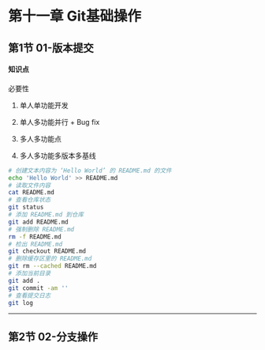 # 第十一章 Git基础操作

## 第1节 01-版本提交

#### 知识点

必要性

1. 单人单功能开发

2. 单人多功能并行 + Bug fix

3. 多人多功能点

4. 多人多功能多版本多基线

   

```bash
# 创建文本内容为 ‘Hello World’ 的 README.md 的文件
echo 'Hello World' >> README.md 
# 读取文件内容
cat README.md
# 查看仓库状态 
git status
# 添加 README.md 到仓库
git add README.md
# 强制删除 README.md
rm -f README.md
# 检出 README.md
git checkout README.md
# 删除缓存区里的 README.md
git rm --cached README.md
# 添加当前目录
git add .
git commit -am ''
# 查看提交日志
git log

```

------



## 第2节 02-分支操作


